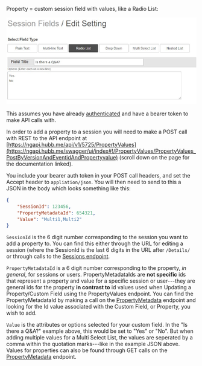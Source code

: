 Property = custom session field with values, like a Radio List:

![Editing a Radio List on Hubb site](/pics/sessionradiolistproperty.jpg)

This assumes you have already [authenticated](https://help.hubb.me/hc/en-us/articles/212113057-Getting-Started-Authorization-Token) and have a bearer token to make API calls with.

In order to add a property to a session you will need to make a POST call with REST to the API endpoint at [https://ngapi.hubb.me/api/v1/5725/PropertyValues](https://ngapi.hubb.me/swagger/ui/index#!/PropertyValues/PropertyValues_PostByVersionAndEventidAndPropertyvalue) (scroll down on the page for the documentation linked).

You include your bearer auth token in your POST call headers, and set the Accept header to `appliation/json`. You will then need to send to this a JSON in the body which looks something like this:

```json
{
    "SessionId": 123456,
    "PropertyMetadataId": 654321,
    "Value": "Multi1,Multi2"
}
```

`SessionId` is the 6 digit number corresponding to the session you want to add a property to. You can find this either through the URL for editing a session (where the SessionId is the last 6 digits in the URL after `/Details/` or through calls to the [Sessions endpoint](https://ngapi.hubb.me/swagger/ui/index#!/Sessions).

`PropertyMetadataId` is a 6 digit number corresponding to the property, *in general*, for sessions or users. PropertyMetadataIds are **not specific** ids that represent a property and value for a specific session or user---they are general ids for the property **in contrast to** id values used when Updating a Property/Custom Field using the PropertyValues endpoint. You can find the PropertyMetadataId by making a call on the [PropertyMetadata](https://ngapi.hubb.me/swagger/ui/index#!/PropertyMetadata) endpoint and looking for the Id value associated with the Custom Field, or Property, you wish to add.

`Value` is the attributes or options selected for your custom field. In the "Is there a Q&A?" example above, this would be set to "Yes" or "No". But when adding multiple values for a Multi Select List, the values are seperated by a comma within the quotation marks---like in the example JSON above. Values for properties can also be found through GET calls on the [PropertyMetadata](https://ngapi.hubb.me/swagger/ui/index#!/PropertyMetadata) endpoint.
